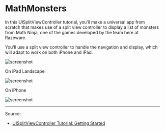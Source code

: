 # MathMonsters

In this UISplitViewController tutorial, you’ll make a universal app from scratch that makes use of a split view controller to display a list of monsters from Math Ninja, one of the games developed by the team here at Razeware. 

You’ll use a split view controller to handle the navigation and display, which will adapt to work on both iPhone and iPad.

![screenshot](https://koenig-media.raywenderlich.com/uploads/2017/11/UISplitView-feature-250x250.png)

On iPad Landscape

![screenshot](https://koenig-media.raywenderlich.com/uploads/2017/10/SwiftSplitView18.png)

On iPhone

![screenshot](https://koenig-media.raywenderlich.com/uploads/2017/12/fixed4-618x500.png)

---

Source:

- [UISplitViewController Tutorial: Getting Started](https://www.raywenderlich.com/173753/uisplitviewcontroller-tutorial-getting-started-2)
